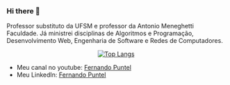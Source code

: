 ### Hi there 👋

Professor substituto da UFSM e professor da Antonio Meneghetti Faculdade. Já ministrei disciplinas de Algoritmos e Programação, Desenvolvimento Web, Engenharia de Software e Redes de Computadores. 

<div align="center" >

[![Top Langs](https://github-readme-stats.vercel.app/api/top-langs/?username=fpuntel&layout=compact&theme=radical&bg_color=30,0d0d0d,191919&title_color=fff&text_color=fff&icon_color=79ff97)](https://github.com/anuraghazra/github-readme-stats)
</div>


- Meu canal no youtube: [Fernando Puntel](https://www.youtube.com/c/fpuntel)
- Meu LinkedIn: [Fernando Puntel](https://www.linkedin.com/in/fernandopuntel/)

<!--
**fpuntel/fpuntel** is a ✨ _special_ ✨ repository because its `README.md` (this file) appears on your GitHub profile.

Here are some ideas to get you started:

- 🔭 I’m currently working on ...
- 🌱 I’m currently learning ...
- 👯 I’m looking to collaborate on ...
- 🤔 I’m looking for help with ...
- 💬 Ask me about ...
- 📫 How to reach me: ...
- 😄 Pronouns: ...
- ⚡ Fun fact: ...
-->
